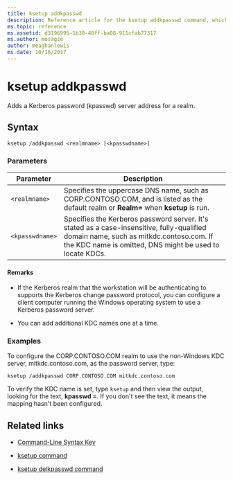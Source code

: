 ```yaml
---
title: ksetup addkpasswd
description: Reference article for the ksetup addkpasswd command, which adds a Kerberos password (kpasswd) server address for a realm.
ms.topic: reference
ms.assetid: d3196995-1b38-48ff-ba08-911cfab77317
ms.author: mosagie
author: meaghanlewis
ms.date: 10/16/2017
---
```


# ksetup addkpasswd

Adds a Kerberos password (kpasswd) server address for a realm.

## Syntax

```
ksetup /addkpasswd <realmname> [<kpasswdname>]
```

### Parameters

| Parameter | Description |
| --------- | ----------- |
| `<realmname>` | Specifies the uppercase DNS name, such as CORP.CONTOSO.COM, and is listed as the default realm or **Realm=** when **ksetup** is run. |
| `<kpasswdname>` | Specifies the Kerberos password server. It's stated as a case-insensitive, fully-qualified domain name, such as mitkdc.contoso.com. If the KDC name is omitted, DNS might be used to locate KDCs. |

#### Remarks

- If the Kerberos realm that the workstation will be authenticating to supports the Kerberos change password protocol, you can configure a client computer running the Windows operating system to use a Kerberos password server.

- You can add additional KDC names one at a time.

### Examples

To configure the CORP.CONTOSO.COM realm to use the non-Windows KDC server, mitkdc.contoso.com, as the password server, type:

```
ksetup /addkpasswd CORP.CONTOSO.COM mitkdc.contoso.com
```

To verify the KDC name is set, type `ksetup` and then view the output, looking for the text, **kpasswd =**. If you don't see the text, it means the mapping hasn't been configured.

## Related links

- [Command-Line Syntax Key](command-line-syntax-key.md)

- [ksetup command](ksetup.md)

- [ksetup delkpasswd command](ksetup-delkpasswd.md)
